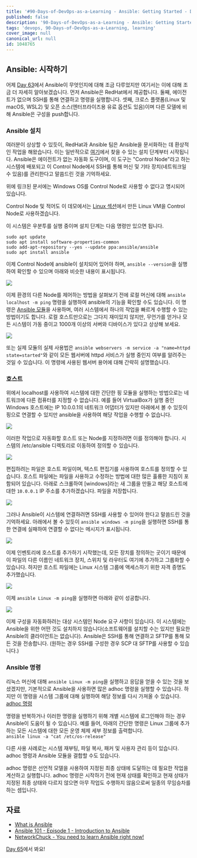 ```yaml
---
title: '#90-Days-of-DevOps-as-a-Learning - Ansible: Getting Started - Day 64'
published: false
description: '90-Days-of-DevOps-as-a-Learning - Ansible: Getting Started'
tags: 'devops, 90-Days-of-DevOps-as-a-Learning, learning'
cover_image: null
canonical_url: null
id: 1048765
---
```


## Ansible: 시작하기

어제 [Day 63](day63.md)에서 Ansible이 무엇인지에 대해 조금 다루었지만 여기서는 이에 대해 조금 더 자세히 알아보겠습니다. 먼저 Ansible은 RedHat에서 제공합니다. 둘째, 에이전트가 없으며 SSH를 통해 연결하고 명령을 실행합니다. 셋째, 크로스 플랫폼(Linux 및 macOS, WSL2) 및 오픈 소스(엔터프라이즈용 유료 옵션도 있음)이며 다른 모델에 비해 Ansible은 구성을 push합니다.

### Ansible 설치

여러분이 상상할 수 있듯이, RedHat과 Ansible 팀은 Ansible을 문서화하는 데 환상적인 작업을 해왔습니다. 이는 일반적으로 [여기](https://docs.ansible.com/ansible/latest/installation_guide/intro_installation.html)에서 찾을 수 있는 설치 단계부터 시작됩니다. Ansible은 에이전트가 없는 자동화 도구이며, 이 도구는 "Control Node"라고 하는 시스템에 배포되고 이 Control Node에서 SSH를 통해 머신 및 기타 장치(네트워크일 수 있음)를 관리한다고 말씀드린 것을 기억하세요.

위에 링크된 문서에는 Windows OS를 Control Node로 사용할 수 없다고 명시되어 있습니다.

Control Node 및 적어도 이 데모에서는 [Linux 섹션](day20.md)에서 만든 Linux VM을 Control Node로 사용하겠습니다.

이 시스템은 우분투를 실행 중이며 설치 단계는 다음 명령만 있으면 됩니다.

```Shell
sudo apt update
sudo apt install software-properties-common
sudo add-apt-repository --yes --update ppa:ansible/ansible
sudo apt install ansible
```

이제 Control Node에 ansible이 설치되어 있어야 하며, `ansible --version`을 실행하여 확인할 수 있으며 아래와 비슷한 내용이 표시됩니다.

![](/2022/Days/Images/Day64_config1.png)

이제 환경의 다른 Node를 제어하는 방법을 살펴보기 전에 로컬 머신에 대해 `ansible localhost -m ping` 명령을 실행하여 ansible의 기능을 확인할 수도 있습니다. 이 명령은 [Ansible 모듈](https://docs.ansible.com/ansible/2.9/user_guide/modules_intro.html)을 사용하며, 여러 시스템에서 하나의 작업을 빠르게 수행할 수 있는 방법이기도 합니다. 로컬 호스트만으로는 그다지 재미있지 않지만, 무언가를 얻거나 모든 시스템이 가동 중이고 1000개 이상의 서버와 디바이스가 있다고 상상해 보세요.

![](/2022/Days/Images/Day64_config2.png)

또는 실제 모듈의 실제 사용법은 `ansible webservers -m service -a "name=httpd state=started"`와 같이 모든 웹서버에 httpd 서비스가 실행 중인지 여부를 알려주는 것일 수 있습니다. 이 명령에 사용된 웹서버 용어에 대해 간략히 설명했습니다.

### 호스트

위에서 localhost를 사용하여 시스템에 대한 간단한 핑 모듈을 실행하는 방법으로는 네트워크에 다른 컴퓨터를 지정할 수 없습니다. 예를 들어 VirtualBox가 실행 중인 Windows 호스트에는 IP 10.0.0.1의 네트워크 어댑터가 있지만 아래에서 볼 수 있듯이 핑으로 연결할 수 있지만 ansible을 사용하여 해당 작업을 수행할 수 없습니다.

![](/2022/Days/Images/Day64_config3.png)

이러한 작업으로 자동화할 호스트 또는 Node를 지정하려면 이를 정의해야 합니다. 시스템의 /etc/ansible 디렉토리로 이동하여 정의할 수 있습니다.

![](/2022/Days/Images/Day64_config4.png)

편집하려는 파일은 호스트 파일이며, 텍스트 편집기를 사용하여 호스트를 정의할 수 있습니다. 호스트 파일에는 파일을 사용하고 수정하는 방법에 대한 많은 훌륭한 지침이 포함되어 있습니다. 아래로 스크롤하여 [windows]라는 새 그룹을 만들고 해당 호스트에 대한 `10.0.0.1` IP 주소를 추가하겠습니다. 파일을 저장합니다.

![](/2022/Days/Images/Day64_config5.png)

그러나 Ansible이 시스템에 연결하려면 SSH를 사용할 수 있어야 한다고 말씀드린 것을 기억하세요. 아래에서 볼 수 있듯이 `ansible windows -m ping`을 실행하면 SSH를 통한 연결에 실패하여 연결할 수 없다는 메시지가 표시됩니다.

![](/2022/Days/Images/Day64_config6.png)

이제 인벤토리에 호스트를 추가하기 시작했는데, 모든 장치를 정의하는 곳이기 때문에 이 파일의 다른 이름인 네트워크 장치, 스위치 및 라우터도 여기에 추가하고 그룹화할 수 있습니다. 하지만 호스트 파일에는 Linux 시스템 그룹에 액세스하기 위한 자격 증명도 추가했습니다.

![](/2022/Days/Images/Day64_config7.png)

이제 `ansible Linux -m ping`을 실행하면 아래와 같이 성공합니다.

![](/2022/Days/Images/Day64_config8.png)

이제 구성을 자동화하려는 대상 시스템인 Node 요구 사항이 있습니다. 이 시스템에는 Ansible을 위한 어떤 것도 설치하지 않습니다(소프트웨어를 설치할 수는 있지만 필요한 Ansible의 클라이언트는 없습니다). Ansible은 SSH를 통해 연결하고 SFTP를 통해 모든 것을 전송합니다. (원하는 경우 SSH를 구성한 경우 SCP 대 SFTP를 사용할 수 있습니다.)

### Ansible 명령

리눅스 머신에 대해 `ansible Linux -m ping`을 실행하고 응답을 얻을 수 있는 것을 보셨겠지만, 기본적으로 Ansible을 사용하면 많은 adhoc 명령을 실행할 수 있습니다. 하지만 이 명령을 시스템 그룹에 대해 실행하여 해당 정보를 다시 가져올 수 있습니다. [adhoc 명령](https://docs.ansible.com/ansible/latest/user_guide/intro_adhoc.html)

명령을 반복하거나 이러한 명령을 실행하기 위해 개별 시스템에 로그인해야 하는 경우 Ansible이 도움이 될 수 있습니다. 예를 들어, 아래의 간단한 명령은 Linux 그룹에 추가하는 모든 시스템에 대한 모든 운영 체제 세부 정보를 출력합니다.  
`ansible linux -a "cat /etc/os-release"`

다른 사용 사례로는 시스템 재부팅, 파일 복사, 패커 및 사용자 관리 등이 있습니다. adhoc 명령과 Ansible 모듈을 결합할 수도 있습니다.

adhoc 명령은 선언적 모델을 사용하여 지정된 최종 상태에 도달하는 데 필요한 작업을 계산하고 실행합니다. adhoc 명령은 시작하기 전에 현재 상태를 확인하고 현재 상태가 지정된 최종 상태와 다르지 않으면 아무 작업도 수행하지 않음으로써 일종의 무임승차를 하는 셈입니다.

## 자료

- [What is Ansible](https://www.youtube.com/watch?v=1id6ERvfozo)
- [Ansible 101 - Episode 1 - Introduction to Ansible](https://www.youtube.com/watch?v=goclfp6a2IQ)
- [NetworkChuck - You need to learn Ansible right now!](https://www.youtube.com/watch?v=5hycyr-8EKs&t=955s)

[Day 65](day65.md)에서 봐요!
